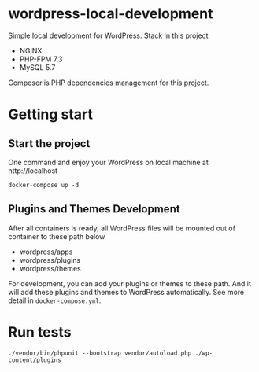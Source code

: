 # wordpress-local-development
Simple local development for WordPress. Stack in this project
- NGINX
- PHP-FPM 7.3
- MySQL 5.7

Composer is PHP dependencies management for this project.

# Getting start

## Start the project

One command and enjoy your WordPress on local machine at http://localhost
```
docker-compose up -d
```

## Plugins and Themes Development

After all containers is ready, all WordPress files will be mounted out of container to these path below
- wordpress/apps
- wordpress/plugins
- wordpress/themes

For development, you can add your plugins or themes to these path. And it will add these plugins and themes to WordPress automatically.
See more detail in `docker-compose.yml`.


# Run tests

```
./vendor/bin/phpunit --bootstrap vendor/autoload.php ./wp-content/plugins
```
